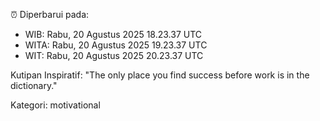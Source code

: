 ⏰ Diperbarui pada:
- WIB: Rabu, 20 Agustus 2025 18.23.37 UTC
- WITA: Rabu, 20 Agustus 2025 19.23.37 UTC
- WIT: Rabu, 20 Agustus 2025 20.23.37 UTC

Kutipan Inspiratif:
"The only place you find success before work is in the dictionary."


Kategori: motivational

